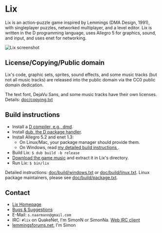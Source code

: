 Lix
===

Lix is an action-puzzle game inspired by Lemmings (DMA Design, 1991),
with singleplayer puzzles, networked multiplayer, and a level editor.
Lix is written in the D programming language, uses Allegro 5 for graphics,
sound, and input, and uses enet for networking.

![Lix screenshot](http://lixgame.com/img/lix-d-screenshot.png)

License/Copying/Public domain
-----------------------------

Lix's code, graphic sets, sprites, sound effects, and some music tracks (but
not all music tracks) are released into the public domain via the CC0 public
domain dedication.

The text font, DejaVu Sans, and some music tracks have their own licenses.
Details:
[doc/copying.txt](https://raw.githubusercontent.com/SimonN/LixD/master/doc/copying.txt)

Build instructions
------------------

* Install a [D compiler, e.g., dmd](https://dlang.org/download).
* Install [dub, the D package handler](http://code.dlang.org/download).
* Install Allegro 5.2 and enet 1.3:
    * On Linux/Mac, your package manager should provide them.
    * On Windows, read [my detailed build instructions
    ](https://raw.githubusercontent.com/SimonN/LixD/master/doc/build/windows.txt).
* Build Lix: `$ dub build -b release`
* [Download the game music](http://www.lixgame.com/dow/lix-music.zip)
    and extract it in Lix's directory.
* Run Lix: `$ bin/lix`

Detailed instructions:
[doc/build/windows.txt](https://raw.githubusercontent.com/SimonN/LixD/master/doc/build/windows.txt) or
[doc/build/linux.txt](https://raw.githubusercontent.com/SimonN/LixD/master/doc/build/linux.txt).
Linux package maintainers, please see
[doc/build/package.txt](https://raw.githubusercontent.com/SimonN/LixD/master/doc/build/package.txt).

Contact
-------

* [Lix Homepage](http://www.lixgame.com)
* [Bugs & Suggestions](https://github.com/SimonN/LixD/issues)
* E-Mail: `s.naarmann@gmail.com`
* IRC: `#lix` on QuakeNet, I'm SimonN or SimonNa.
    [Web IRC client](http://webchat.quakenet.org/?channels=lix)
* [lemmingsforums.net](https://www.lemmingsforums.net/index.php?board=8.0),
    I'm Simon
